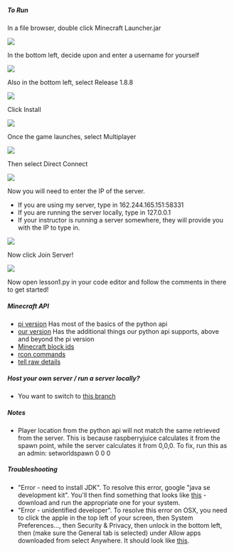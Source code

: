 ##### To Run

In a file browser, double click Minecraft Launcher.jar

![](http://teachthe.net/topclipbox/2016-03-03_14-23-00KXC3CT.png)

In the bottom left, decide upon and enter a username for yourself

![](http://teachthe.net/topclipbox/2016-03-03_14-23-20PLF8N2.png)

Also in the bottom left, select Release 1.8.8

![](http://teachthe.net/topclipbox/2016-03-03_14-21-47BAP7OT.png)

Click Install

![](http://teachthe.net/topclipbox/2016-03-03_14-24-41Z42XWT.png)

Once the game launches, select Multiplayer

![](http://teachthe.net/topclipbox/2016-03-03_14-25-17IJ9FWJ.png)

Then select Direct Connect

![](http://teachthe.net/topclipbox/2016-03-03_14-25-36Z7C2ZV.png)

Now you will need to enter the IP of the server.
- If you are using my server, type in 162.244.165.151:58331
- If you are running the server locally, type in 127.0.0.1
- If your instructor is running a server somewhere, they will provide you with the IP to type in.

![](http://teachthe.net/topclipbox/2016-03-03_14-25-53XIX7K9.png)

Now click Join Server!

![](http://teachthe.net/topclipbox/2016-03-03_14-27-3797QL8G.png)

Now open lesson1.py in your code editor and follow the comments in there to get started!

##### Minecraft API
- [pi version](http://www.stuffaboutcode.com/p/minecraft-api-reference.html) Has most of the basics of the python api
- [our version](https://github.com/zhuowei/RaspberryJuice) Has the additional things our python api supports, above and beyond the pi version
- [Minecraft block ids](http://minecraft-ids.grahamedgecombe.com/)
- [rcon commands](http://minecraft.gamepedia.com/Commands#execute)
- [tell raw details](http://www.minecraftforum.net/forums/minecraft-discussion/redstone-discussion-and/351959-1-8-raw-json-text-examples-for-tellraw-title-books)



##### Host your own server / run a server locally?
- You want to switch to [this branch](https://github.com/emeth-/pycraft/tree/local-server)


##### Notes
- Player location from the python api will not match the same retrieved from the server.
    This is because raspberryjuice calculates it from the spawn point, while the server calculates it from 0,0,0.
    To fix, run this as an admin:
    setworldspawn 0 0 0


##### Troubleshooting
- "Error - need to install JDK". To resolve this error, google "java se development kit". You'll then find something that looks like [this](http://teachthe.net/topclipbox/2016-02-28_01-29-305W6BTE.png) - download and run the appropriate one for your system.
- "Error - unidentified developer". To resolve this error on OSX, you need to click the apple in the top left of your screen, then System Preferences..., then Security & Privacy, then unlock in the bottom left, then (make sure the General tab is selected) under Allow apps downloaded from select Anywhere. It should look like [this](http://teachthe.net/topclipbox/2016-02-28_01-31-41VO1QVS.png).


